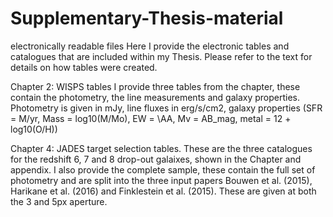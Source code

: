 # Supplementary-Thesis-material
electronically readable files 
Here I provide the electronic tables and catalogues that are included within my Thesis. Please refer to the text for details on how tables were created. 

Chapter 2: WISPS tables
I provide three tables from the chapter, these contain the photometry, the line measurements and galaxy properties. 
Photometry is given in mJy, line fluxes in erg/s/cm2, galaxy properties (SFR = M/yr, Mass = log10(M/Mo), EW = \AA, Mv = AB_mag, metal = 12 + log10(O/H))

Chapter 4: JADES target selection tables. 
These are the three catalogues for the redshift 6, 7 and 8 drop-out galaixes, shown in the Chapter and appendix. I also provide the complete sample, these contain the full set of photometry and are split into the three input papers Bouwen et al. (2015), Harikane et al. (2016) and Finklestein et al. (2015). These are given at both the 3 and 5px aperture.
